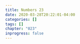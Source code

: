 ```yaml
---
title: Numbers 23
date: 2020-03-28T20:22:01-04:00
categories: []
tags: []
chapter: "023"
inprogress: false
---
```


